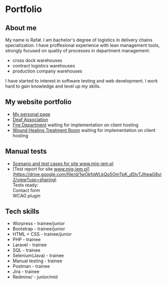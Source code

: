 # Portfolio
## About me
My name is Rafał. I am bachelor's degree of logistics in delivery chains specialization. I have proffesional experience with lean management tools, strongly focused on quality of processes in department management:
* cross dock warehouses
* contract logistics warehouses
* production company warehouses

I have started to interest in software testing and web development. I work hard to gain knowledge and level up my skills. 

## My website portfolio
* [My personal page](http://www.rkendtoend.pl)
* [Deaf Association](http://www.mig-iem.pl)
* [Fire Department](http://ww.rkendtoend.pl/tests/ospsobieszewo) waiting for implementation on client hosting
* [Wound Healing Treatment Room](www.rkendtoend.pl/tests/Leczenie_ran) waiting for implementation on client hosting

## Manual tests
* [Scenario and test cases for site www.mig-iem.pl ](https://drive.google.com/file/d/1hnx3exwZC58aLaufFeJS21nDF0yytx-t/view?usp=sharing)  
* [Test report for site www.mig-iem.pl](https://drive.google.com/file/d/1wOkfoWLkQo5OmTpK_d5lvTJlheaG8yi2/view?usp=sharing)    
Tests ready:  
Contact form  
WCAG plugin

## Tech skills
* Worpress - trainee/junior
* Bootstrap - trainee/junior
* HTML + CSS - trainee/junior
* PHP - trainee
* Laravel - trainee
* SQL - trainee
* Selenium(Java) - trainee
* Manual testing - trainee
* Postman - trainee
* Jira - trainee
* Redmine/ - junior/mid

